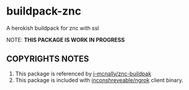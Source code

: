 buildpack-znc
=============

A herokish buildpack for znc with ssl

NOTE: **THIS PACKAGE IS WORK IN PROGRESS**

COPYRIGHTS NOTES
----------------

  1. This package is referenced by [j-mcnally/znc-buildpak](https://github.com/j-mcnally/znc-buildpak)
  2. This package is included with [inconshreveable/ngrok](https://github.com/inconshreveable/ngrok) client binary.

